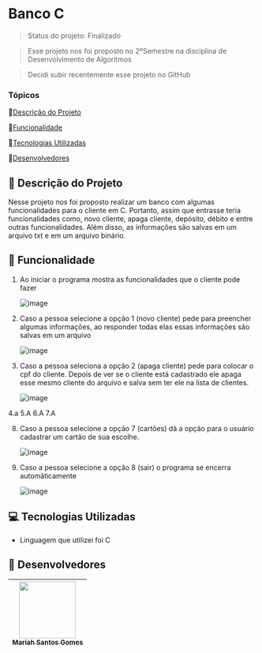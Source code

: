 # Banco C

> Status do projeto: Finalizado

> Esse projeto nos foi proposto no 2ºSemestre na disciplina de Desenvolvimento de Algoritmos

> Decidi subir recentemente esse projeto no GitHub  

### Tópicos

🔹[Descrição do Projeto](#pencil-descrição-do-projeto)

🔹[Funcionalidade](#mag_right-funcionalidade)

🔹[Tecnologias Utilizadas](#computer-tecnologias-utilizadas)

🔹[Desenvolvedores](#busts_in_silhouette-desenvolvedores)

## :pencil: Descrição do Projeto
Nesse projeto nos foi proposto realizar um banco com algumas funcionalidades para o cliente em C. Portanto, assim que entrasse teria funcionalidades como, novo cliente, apaga cliente, depósito, débito e entre outras funcionalidades. Além disso, as informações são salvas em um arquivo txt e em um arquivo binário.

## :mag_right: Funcionalidade
1. Ao iniciar o programa mostra as funcionalidades que o cliente pode fazer

   ![image](https://github.com/Mariah-Gomes/banco_c/assets/141663285/dcc0c1f8-fd46-4818-b282-b18e731e95c8)

2. Caso a pessoa selecione a opção 1 (novo cliente) pede para preencher algumas informações, ao responder todas elas essas informações são salvas em um arquivo

   ![image](https://github.com/Mariah-Gomes/banco_c/assets/141663285/c2491c6e-fcb2-4490-a4ee-370b800fa1ae)

3. Caso a pessoa seleciona a opção 2 (apaga cliente) pede para colocar o cpf do cliente. Depois de ver se o cliente está cadastrado ele apaga esse mesmo cliente do arquivo e salva sem ter ele na lista de clientes.

   ![image](https://github.com/Mariah-Gomes/banco_c/assets/141663285/55dad0a8-f542-49ec-b0a3-40cc184b2e87)
 
4.a
5.A
6.A
7.A

8. Caso a pessoa selecione a opção 7 (cartões) dá a opção para o usuário cadastrar um cartão de sua escolhe.

   ![image](https://github.com/Mariah-Gomes/banco_c/assets/141663285/d508850f-afe0-482e-9b91-72bac59cd19a)

9. Caso a pessoa selecione a opção 8 (sair) o programa se encerra automâticamente

   ![image](https://github.com/Mariah-Gomes/banco_c/assets/141663285/b7091587-5040-4ffe-95e7-db133ca6f192)

## :computer: Tecnologias Utilizadas
- Linguagem que utilizei foi C

## :busts_in_silhouette: Desenvolvedores
| [<img loading="lazy" src="https://github.com/Mariah-Gomes/ProjetoCompMovel1/assets/141663285/e6827fd1-d8fe-4740-b6fc-fbbfccd05752" width=115><br><sub>Mariah Santos Gomes</sub>](https://github.com/Mariah-Gomes) | 
| :---: | 
